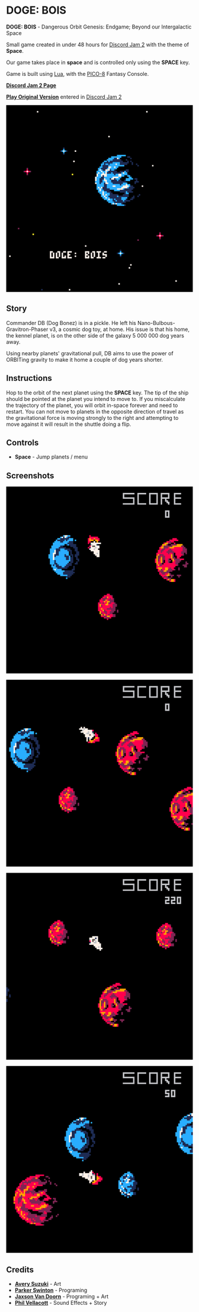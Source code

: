 

# DOGE: BOIS

**DOGE: BOIS** - Dangerous Orbit Genesis: Endgame; Beyond our Intergalactic Space

Small game created in under 48 hours for [Discord Jam 2](https://itch.io/jam/discord-jam-2) with the theme of **Space**.

Our game takes place in **space** and is controlled only using the **SPACE** key.

Game is built using [Lua](https://www.lua.org/), with the [PICO-8](https://www.lexaloffle.com/pico-8.php) Fantasy Console.

**[Discord Jam 2 Page](https://itch.io/jam/discord-jam-2/rate/473619)**

**[Play Original Version](https://woofers.itch.io/dogebois)** entered in [Discord Jam 2](https://itch.io/jam/discord-jam-2)

![img](./screenshots/1.png "Title Screen")


## Story

Commander DB (Dog Bonez) is in a pickle. He left his Nano-Bulbous-Gravitron-Phaser v3, a cosmic dog toy, at home.
His issue is that his home, the kennel planet, is on the other side of the galaxy 5 000 000 dog years away.

Using nearby planets' gravitational pull, DB aims to use the power of ORBITing gravity to make it home a couple of dog years shorter.


## Instructions

Hop to the orbit of the next planet using the **SPACE** key.
The tip of the ship should be pointed at the planet you intend to move to.
If you miscalculate the trajectory of the planet, you will orbit in-space forever and need to restart.
You can not move to planets in the opposite direction of travel as the gravitational force is moving strongly to the right
and attempting to move against it will result in the shuttle doing a flip.


## Controls

-   **Space** - Jump planets / menu


## Screenshots

![img](./screenshots/2.png "Gameplay 1")

![img](./screenshots/3.png "Gameplay 2")

![img](./screenshots/4.png "Gameplay 3")

![img](./screenshots/5.png "Gameplay 4")


## Credits

-   **[Avery Suzuki](https://www.instagram.com/suzukiavery/)** - Art
-   **[Parker Swinton](https://github.com/ParkerSwinton)** - Programing
-   **[Jaxson Van Doorn](https://github.com/woofers)** - Programing + Art
-   **[Phil Vellacott](https://github.com/pvellacott)** - Sound Effects + Story
